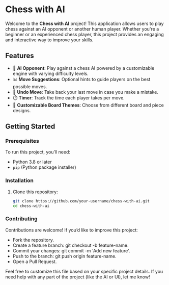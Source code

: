 # Chess with AI

Welcome to the **Chess with AI** project! This application allows users to play chess against an AI opponent or another human player. Whether you're a beginner or an experienced chess player, this project provides an engaging and interactive way to improve your skills.

## Features

- 🧠 **AI Opponent**: Play against a chess AI powered by a customizable engine with varying difficulty levels.
- 📊 **Move Suggestions**: Optional hints to guide players on the best possible moves.
- 🔄 **Undo Move**: Take back your last move in case you make a mistake.
- ⏱️ **Timer**: Track the time each player takes per move.
- 🎨 **Customizable Board Themes**: Choose from different board and piece designs.

## Getting Started

### Prerequisites

To run this project, you’ll need:
- Python 3.8 or later
- `pip` (Python package installer)

### Installation

1. Clone this repository:
   ```bash
   git clone https://github.com/your-username/chess-with-ai.git
   cd chess-with-ai

### Contributing

Contributions are welcome! If you’d like to improve this project:

- Fork the repository.
- Create a feature branch: git checkout -b feature-name.
- Commit your changes: git commit -m 'Add new feature'.
- Push to the branch: git push origin feature-name.
- Open a Pull Request.

Feel free to customize this file based on your specific project details. If you need help with any part of the project (like the AI or UI), let me know!
